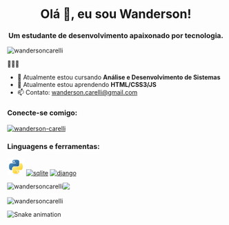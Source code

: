 <h1 align="center">Olá 👋, eu sou Wanderson!</h1>
<h3 align="center">Um estudante de desenvolvimento apaixonado por tecnologia.</h3>

<p align="left"> <img src="https://komarev.com/ghpvc/?username=wandersoncarelli&label=Profile%20views&color=1e3c96&style=flat" alt="wandersoncarelli" /> </p>
👀👆🏻

- 🔭 Atualmente estou cursando **Análise e Desenvolvimento de Sistemas**
- 🌱 Atualmente estou aprendendo **HTML/CSS3/JS**
- 📫 Contato: wanderson.carelli@gmail.com

<h3 align="left">Conecte-se comigo:</h3>
<p align="left">
<a href="https://linkedin.com/in/wanderson-carelli" target="blank"><img align="center" src="https://raw.githubusercontent.com/rahuldkjain/github-profile-readme-generator/master/src/images/icons/Social/linked-in-alt.svg" alt="wanderson-carelli" height="30" width="40" /></a>
</p>

<h3 align="left">Linguagens e ferramentas:</h3>
<p align="left">
<a href="https://www.python.org/" target="_blank" rel="noreferrer"> <img src="https://raw.githubusercontent.com/devicons/devicon/master/icons/python/python-original.svg" alt="python" width="40" height="40"/></a>
<a href="https://sqlite.org/index.html" target="_blank" rel="noreferrer"> <img src="https://cdn.jsdelivr.net/gh/devicons/devicon/icons/sqlite/sqlite-original.svg" alt="sqlite" width="40" height="40"/></a>
<a href="https://www.djangoproject.com/" target="_blank" rel="noreferrer"> <img src="https://cdn.jsdelivr.net/gh/devicons/devicon/icons/django/django-plain.svg" alt="django" width="40" height="40"/></a>
</p>

<p><img align="left" src="https://github-readme-stats.vercel.app/api/top-langs?username=wandersoncarelli&show_icons=true&theme=dark&locale=en&layout=compact" alt="wandersoncarelli" /></p>
<img height="180em" src="https://github-readme-stats-eight-theta.vercel.app/api?username=wandersoncarelli&show_icons=true&theme=dark&include_all_commits=true&count_private=true"/>

<p><img align="center" src="https://github-readme-streak-stats.herokuapp.com/?user=wandersoncarelli&theme=dark" alt="wandersoncarelli" /></p>

![Snake animation](https://github.com/wandersoncarelli/wandersoncarelli/blob/output/github-contribution-grid-snake.svg)

